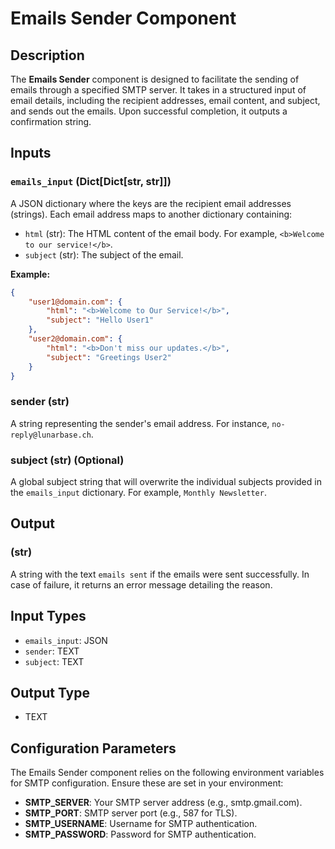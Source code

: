 # Emails Sender Component

## Description

The **Emails Sender** component is designed to facilitate the sending of emails through a specified SMTP server. It takes in a structured input of email details, including the recipient addresses, email content, and subject, and sends out the emails. Upon successful completion, it outputs a confirmation string.



## Inputs

### `emails_input` (Dict[Dict[str, str]])

A JSON dictionary where the keys are the recipient email addresses (strings). Each email address maps to another dictionary containing:

- `html` (str): The HTML content of the email body. For example, `<b>Welcome to our service!</b>`.
- `subject` (str): The subject of the email.

**Example:**
```json
{
    "user1@domain.com": {
        "html": "<b>Welcome to Our Service!</b>",
        "subject": "Hello User1"
    },
    "user2@domain.com": {
        "html": "<b>Don't miss our updates.</b>",
        "subject": "Greetings User2"
    }
}
```
### sender (str)

A string representing the sender's email address. For instance, `no-reply@lunarbase.ch`.

### subject (str) (Optional)

A global subject string that will overwrite the individual subjects provided in the `emails_input` dictionary. For example, `Monthly Newsletter`.


## Output

### (str)

A string with the text `emails sent` if the emails were sent successfully. In case of failure, it returns an error message detailing the reason.


## Input Types

- `emails_input`: JSON
- `sender`: TEXT
- `subject`: TEXT

## Output Type

- TEXT

## Configuration Parameters

The Emails Sender component relies on the following environment variables for SMTP configuration. Ensure these are set in your environment:

- **SMTP_SERVER**: Your SMTP server address (e.g., smtp.gmail.com).
- **SMTP_PORT**: SMTP server port (e.g., 587 for TLS).
- **SMTP_USERNAME**: Username for SMTP authentication.
- **SMTP_PASSWORD**: Password for SMTP authentication.

